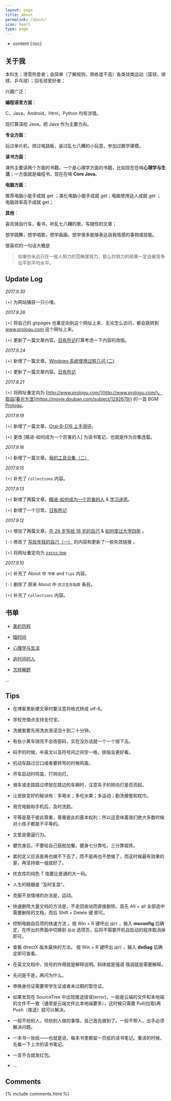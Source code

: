 ```yaml
---
layout: page
title: About
permalink: /about/
icon: heart
type: page
---
```



* content
{:toc}


## 关于我

本科生；滑雪热爱者；会简单（了解规则，熟练度不高）各类球类运动（篮球，排球，乒乓球）；羽毛球爱好者；

兴趣广泛：

**编程语言方面**：

C，Java，Android，Html，Python 均有涉猎。

现打算深挖 Java，把 Java 作为主要方向。

**专业方面**：

玩过单片机，焊过电路板，装过乱七八糟的小玩意，参加过数学建模。

**读书方面**：

课外主要读两个方面的书籍。一个是心理学方面的书籍，比如现在在啃**心理学与生活**；一方面就是编程书，现在在啃 **Core Java**。

**电脑方面**：

推荐电脑小能手成就 get ；美化电脑小能手成就 get；电脑使用达人成就 get ； 电脑效率高手成就 get；

**其他**：

喜欢骑自行车，看书，听乱七八糟的歌，写随性的文章；

想学跳舞，想学唱歌，想学画画，想学很多能够表达自我情感的事物或技能。

很喜欢的一句话大概是

> 如果你永远只在一般人努力的范畴里努力，那么你努力的结果一定会被竞争拉平到平均水平。

## Update Log

*2017.9.30*

`[+]` 为网站捕获一只小埋。

*2017.9.26*

`[+]` 将自己的 gitpages 也重定向到这个网址上来，无论怎么访问，都会跳转到 www.prologu.com 这个网址上来。

`[+]` 更新了一篇文章内容。[日有所记](http://zxccc.top/2017/09/13/daily-note/)打算考虑一下内容的改版。


*2017.9.24*

`[+]` 新增了一篇文章。[Windows 系统使用过程几问 (二)](http://www.prologu.com/2017/09/23/wayfor-Win02/)

`[+]` 更新了一篇文章内容。[日有所记](http://zxccc.top/2017/09/13/daily-note/)

*2017.9.21*

`[+]` 将网址重定向为 [http://www.prologu.com/](http://www.prologu.com/)。取自[春光乍泄](https://movie.douban.com/subject/1292679/) 的一首 BGM [Prologu](http://www.xiami.com/song/391553)。

*2017.9.19*

`[+]` 新增了一篇文章。[Oral-B-D16 上手测评](http://zxccc.top/2017/09/18/OralB-D16/)。

`[+]` 更改 [精进-如何成为一个厉害的人] 为读书笔记，也就是作为合集连载。

*2017.9.16*

`[+]` 新增了一篇文章。[我的工具合集（二）](http://zxccc.top/2017/06/15/Mytools-2/)

*2017.9.15*

`[+]` 补充了 `Collections` 内容。

*2017.9.13* 

`[+]` 新增了两篇文章。[精进-如何成为一个厉害的人](http://zxccc.top/2017/09/13/be-better/) & [学习迷思](http://zxccc.top/2017/09/12/questionof-learn/)。

`[+]` 新增了一个日常。[日有所记](http://zxccc.top/2017/09/13/daily-note/)


*2017.9.12*
  
`[+]` 增加了两篇文章。[在 26 岁写给 18 岁的自己][1] & [如何度过大学四年][2] 。  

`[-]` 修改了 [写给年轻的自己（一）][3] 的内容和更新了一些失效链接 。 
 
`[+]` 将网址重定向为 [zxccc.top][4]   

*2017.9.10*
  
`[+]` 补充了 About 中 `书单` and `Tips` 内容。  

`[-]` 删除了 原来 About 中 `武汉生存指南` 条目。  

`[+]` 补充了 `Collections` 内容。



## 书单

+ [美的历程][5]

+ [暗时间][6]

+ [心理学与生活][7]

+ [追时间的人][8]

+ [怎样解题][9]

...


## Tips

+ 在博客里新建文章时要注意将格式转成 utf-8。

+ 学校充值点支持支付宝。

+ 洗被套要先用洗衣液浸泡十到二十分钟。

+ 有些小黄车骑完不会改密码，实在没办法就一个一个按下去。

+ 码字的时候，中英文以及符号间之间空一格，排版会更好看。

+ 机动车路过岔口或者要转弯的时候鸣笛。

+ 开车启动时鸣笛，打转向灯。

+ 骑车或走路路过停放在路边的车辆时，注意车子的转向灯是否亮起。

+ 让皮肤变好的秘诀有：多喝水；多吃水果；多运动；勤洗被套和枕巾。

+ 用完电脑和手机后，及时洗脸。

+ 平等是基于彼此尊重，尊重彼此的基本权利；所以这意味着我们绝大多数时候对小孩子都是不平等的。

+ 文爱是傻逼行为。

+ 健完身后，不要给自己鼓励加餐。健身七分靠吃，三分靠锻炼。

+ 累的定义应该是再也做不下去了，而不是再也不想做了。而这时候最有效果的是，再坚持做一组就好了。 

+ 优衣库的纯色 T 恤要比普通的大一码。

+ 人生的精髓是 ”及时复盘“。

+ 克服不良情绪的办法是，运动。 

+ 快速删除大量文档的方法是，不走回收站而直接删除。首先 Alt + all 全部选中需要删除的文档，而后 Shift + Delete 键 即可。

+ 控制电脑自启项的快速方法 。按 Win + R 键呼出 `运行` ，输入 **msconfig** 后确定，在呼出的界面中切换到 `启动` 选项页，后将不需要开机自启动的程序取消掉即可。

+ 查看 directX 版本最快的方法。 按 Win + R 键呼出 `运行` ，输入 **dxdiag** 后确定即可查看。

+ 在英文文档中，括号的作用就是解释说明。斜体就是强调 强调就是需要解释。

+ 先问是不是，再问为什么。

+ 申换身份证需要带学生证或者未过期的暂住证。

+ 如果发现在 SourceTree 中出现推送错误(error)，一般是云端的文件和本地端的文件不一致（通常是云端文件比本地端要多），这时候只需要 Pull(拉取)再 Push（推送）就可以解决。

+ 一般不劝别人，但劝别人做的事情，自己首先做到了。一般不帮人，出手必须解决问题。

+ 一本书一张纸——也就是说，每本书里都留一页纸的读书笔记。重读的时候，先看一下上次的读书笔记。

+ 一言不合就发红包。

+ ...










## Comments

{% include comments.html %}


  [1]: http://zxccc.top/2017/09/12/26to-18/
  [2]: http://zxccc.top/2017/09/12/howto/
  [3]: http://zxccc.top/2017/07/09/think-young/
  [4]: http://zxccc.top/
  [5]: https://book.douban.com/subject/3410718/
  [6]: https://book.douban.com/subject/6709809/
  [7]: https://book.douban.com/subject/5953575/
  [8]: https://book.douban.com/subject/5953575/
  [9]: https://book.douban.com/subject/2124114/